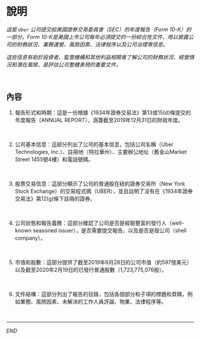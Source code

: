 # 說明

_這是 `Uber` 公司提交給美國證券交易委員會（SEC）的年度報告（Form 10-K）的一部分。Form 10-K是美國上市公司每年必須提交的一份綜合性文件，用以披露公司的財務狀況、業務運營、風險因素、法律程序以及公司治理等信息。_

_這些信息有助於投資者、監管機構和其他利益相關者了解公司的財務狀況、經營情況和潛在風險，是評估公司整體表現的重要文件。_

<br>

## 內容

1. 報告形式和時期：這是一份根據《1934年證券交易法》第13或15(d)條提交的年度報告（ANNUAL REPORT），涵蓋截至2019年12月31日的財政年度。

<br>

2. 公司基本信息：這部分列出了公司的基本信息，包括公司名稱（Uber Technologies, Inc.）、註冊地（特拉華州）、主要辦公地址（舊金山Market Street 1455號4樓）和電話號碼。

<br>

3. 股票交易信息：這部分顯示了公司的普通股在紐約證券交易所（New York Stock Exchange）的交易程式碼（UBER），並且註明了沒有在《1934年證券交易法》第12(g)條下註冊的證券。

<br>

4. 公司狀態和報告義務：這部分確認了公司是否是經驗豐富的發行人（well-known seasoned issuer），是否需要提交報告，以及是否是殼公司（shell company）。

<br>

5. 市值和股數：這部分提供了截至2019年6月28日的公司市值（約597億美元）以及截至2020年2月19日的已發行普通股數（1,723,775,076股）。

<br>

6. 文件結構：這部分列出了報告的目錄，包括各個部分和子項的標題和頁碼，例如業務、風險因素、未解決的工作人員評論、物業、法律程序等。

<br>

___

_END_
